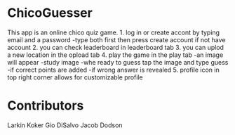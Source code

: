 # ChicoGuesser
This app is an online chico quiz game.
    1. log in or create accont by typing email and a password
        -type both first then press create account if not have account
    2. you can check leaderboard in leaderboard tab
    3. you can uplod a new location in the opload tab 
    4. play the game in the play tab
        -an image will appear
        -study image
        -whe ready to guess tap the image and type guess
        -if correct points are added
        -if wrong answer is revealed
    5. profile icon in top right corner allows for customizable profile

# Contributors
 Larkin Koker
 Gio DiSalvo 
 Jacob Dodson
